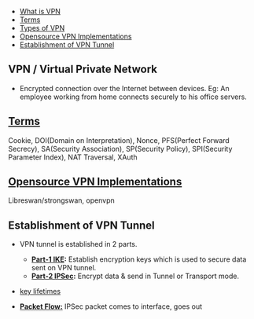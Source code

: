 - [What is VPN](#what)
- [Terms](#terms)
- [Types of VPN](Types_of_VPN)
- [Opensource VPN Implementations](#os)
- [Establishment of VPN Tunnel](#estb)


<a name=what></a>
## VPN / Virtual Private Network
- Encrypted connection over the Internet between devices. Eg: An employee working from home connects securely to his office servers.

<a name=terms></a>
## [Terms](Terms)
Cookie, DOI(Domain on Interpretation), Nonce, PFS(Perfect Forward Secrecy), SA(Security Association), SP(Security Policy), SPI(Security Parameter Index), NAT Traversal, XAuth

<a name=os></a>
## [Opensource VPN Implementations](OpenSource_VPN_server_Clients)
Libreswan/strongswan, openvpn


<a name=estb></a>
## Establishment of VPN Tunnel
- VPN tunnel is established in 2 parts.
  - **[Part-1 IKE](Part1_IKE):** Establish encryption keys which is used to secure data sent on VPN tunnel.
  - **[Part-2 IPSec](Part2_IPSec):** Encrypt data & send in Tunnel or Transport mode.

- [key lifetimes](Terms)
- **[Packet Flow:](Part2_IPSec/Packet_Flow)** IPSec packet comes to interface, goes out
